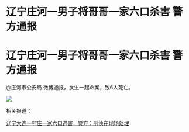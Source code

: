 # 辽宁庄河一男子将哥哥一家六口杀害 警方通报

# 辽宁庄河一男子将哥哥一家六口杀害 警方通报

@庄河市公安局 微博通报，发生一起命案，致6人死亡。

![](https://inews.gtimg.com/om_bt/OyNoYtSJfVMY5wB7p3qoP1fPIyLq3yCMFlB8FGN772FJ8AA/1000)

​相关报道：

[辽宁大连一村庄一家六口遇害，警方：刑侦在现场处理](https://new.qq.com/rain/a/20230623A055NC00)

